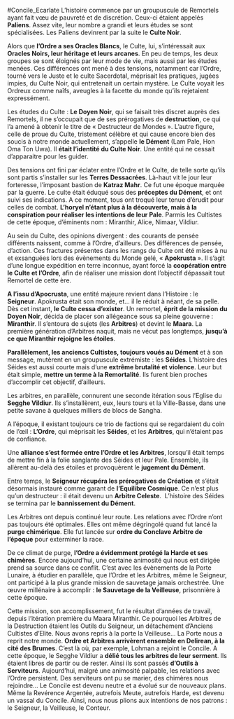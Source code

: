 #Concile_Ecarlate 
L’histoire commence par un groupuscule de Remortels ayant fait vœu de pauvreté et de discrétion. Ceux-ci étaient appelés **Paliens**. Assez vite, leur nombre a grandi et leurs études se sont spécialisées. Les Paliens devinrent par la suite le **Culte Noir**.

Alors que **l’Ordre a ses Oracles Blancs**, le Culte, lui, s’intéressait aux **Oracles Noirs, leur héritage et leurs arcanes**. En peu de temps, les deux groupes se sont éloignés par leur mode de vie, mais aussi par les études menées. Ces différences ont mené à des tensions, notamment car l’Ordre, tourné vers le Juste et le culte Sacerdotal, méprisait les pratiques, jugées impies, du Culte Noir, qui entretenait un certain mystère. Le Culte voyait les Ordreux comme naîfs, aveugles à la facette du monde qu’ils rejetaient expressément.

Les études du Culte : **Le Doyen Noir**, qui se faisait très discret auprès des Remortels, il ne s’occupait que de ses prérogatives de **destruction**, ce qui l’a amené à obtenir le titre de « Destructeur de Mondes ». L’autre figure, celle de proue du Culte, tristement célèbre et qui cause encore bien des soucis à notre monde actuellement, s’appelle **le Dément** (Lam Pale, Hon Oma Ton Uwa). Il **était l’identité du Culte Noir**. Une entité qui ne cessait d’apparaitre pour les guider.

Des tensions ont fini par éclater entre l’Ordre et le Culte, de telle sorte qu’ils sont partis s’installer sur les **Terres Dessacrées**. Là-haut vit le jour leur forteresse, l’imposant bastion de **Katraz Mahr**. Ce fut une époque marquée par la guerre. Le culte était éduqué sous des **préceptes du Dément**, et ont suivi ses indications. A ce moment, tous ont troqué leur tenue d’érudit pour celles de combat. **L’horyel n’étant plus à la découverte, mais à la conspiration pour réaliser les intentions de leur Pale**. Parmis les Cultistes de cette époque, d’éminents nom : Miranthir, Alice, Nimaar, Vildiur.

Au sein du Culte, des opinions divergent : des courants de pensée différents naissent, comme à l’Ordre, d’ailleurs. Des différences de pensée, d’action. Ces fractures présentes dans les rangs du Culte ont été mises à nu et exsanguées lors des évènements du Monde gelé, « **Apokrusta** ». Il s’agit d’une longue expédition en terre inconnue, ayant forcé la **coopération entre le Culte et l’Ordre**, afin de réaliser une mission dont l’objectif dépassait tout Remortel de cette ère.

**A l’issu d’Apocrusta**, une entité majeure revient dans l’Histoire : le **Seigneur**. Apokrusta était son monde, et… il le réduit à néant, de sa pelle. Dès cet instant, **le Culte cessa d’exister**. Un remortel, **éprit de la mission du Doyen Noir**, décida de placer son allégeance sous sa pleine gouverne : **Miranthir**. Il s’entoura de sujets (les **Arbitres**) et devint le **Maara**. La première génération d’Arbitres naquit, mais ne vécut pas longtemps, **jusqu’à ce que Miranthir rejoigne les étoiles**.

**Parallèlement, les anciencs Cultistes, toujours voués au Dément** et à son message, mutèrent en un groupuscule extrémiste : les **Séides**. L’histoire des Séides est aussi courte mais d’une **extrême brutalité et violence**. Leur but était simple, **mettre un terme à la Remortalité**. Ils furent bien proches d’accomplir cet objectif, d’ailleurs.

Les arbitres, en parallèle, connurent une seconde itération sous l’Eglise du **Segghe Vildiur**. Ils s’installèrent, eux, leurs tours et la Ville-Basse, dans une petite savane à quelques milliers de blocs de Sangha.

A l’époque, il existant toujours ce trio de factions qui se regardaient du coin de l’œil : **L’Ordre**, qui méprisait les **Séides**, et les **Arbitres**, qui n’étaient pas de confiance.

Une **alliance s’est formée entre l’Ordre et les Arbitres**, lorsqu’il était temps de mettre fin à la folie sanglante des Séides et leur Pale. Ensemble, ils allèrent au-delà des étoiles et provoquèrent le **jugement du Dément**.

Entre temps, le **Seigneur récupéra les prérogatives de Création** et s’était désormais instauré comme garant de **l’Equilibre Cosmique**. Ce n’est plus qu’un destructeur : il était devenu un **Arbitre Celeste**.  L’histoire des Séides se termina par le **bannissement du Dément**.

Les Arbitres ont depuis continué leur route. Les relations avec l’Ordre n’ont pas toujours été optimales. Elles ont même dégringolé quand fut lancé la **purge chimérique**. Elle fut lancée sur **ordre du Conclave Arbitre de l’époque** pour exterminer la race.

De ce climat de purge, **l’Ordre a évidemment protégé la Harde et ses chimères**. Encore aujourd’hui, une certaine animosité qui nous est dirigée prend sa source dans ce conflit. C’est avec les évènements de la Porte Lunaire, à étudier en parallèle, que l’Ordre et les Arbitres, même le Seigneur, ont participé à la plus grande mission de sauvetage jamais orchestrée. Une œuvre millénaire à accomplir : **le Sauvetage de la Veilleuse**, prisonnière à cette époque.

Cette mission, son accomplissement, fut le résultat d’années de travail, depuis l’itération première du Maara Miranthir. Ce pourquoi les Arbitres de la Destruction étaient les Outils du Seigneur, un détachement d’Anciens Cultistes d’Elite. Nous avons repris à la porte la Veilleuse… La Porte nous a reprit notre monde. **Ordre et Arbitres arrivèrent ensemble en Delirean, à la cité des Brumes**. C’est là où, par exemple, Lohman a rejoint le Concile. A cette époque, le Segghe Vildiur a **délié tous les arbitres de leur serment**. Ils étaient libres de partir ou de rester. Ainsi ils sont passés **d’Outils à Serviteurs**. Aujourd’hui, malgré une animosité palpable, les relations avec l’Ordre persistent. Des serviteurs ont pu se marier, des chimères nous rejoindre… Le Concile est devenu neutre et a évolué sur de nouveaux plans. Même la Revérence Argentée, autrefois Meute, autrefois Harde, est devenu un vassal du Concile. Ainsi, nous nous plions aux intentions de nos patrons : le Seigneur, la Veilleuse, le Conteur.